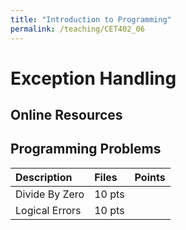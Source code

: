 ```yaml
---
title: "Introduction to Programming"
permalink: /teaching/CET402_06
---
```


# Exception Handling

## Online Resources

## Programming Problems

|Description|Files|Points|
|:----------|:----|:----|
|Divide By Zero|10 pts|
|Logical Errors|10 pts|
